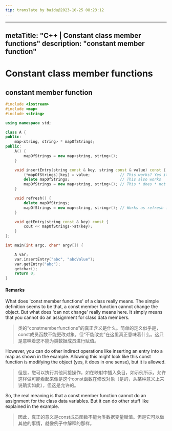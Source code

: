 ```yaml
---
tip: translate by baidu@2023-10-25 08:23:12
---
```

---
metaTitle: "C++ | Constant class member functions"
description: "constant member function"
---

# Constant class member functions



## constant member function


```cpp
#include <iostream>
#include <map>
#include <string>

using namespace std;

class A {
public:
    map<string, string> * mapOfStrings;
public:
    A() {
        mapOfStrings = new map<string, string>();
    }

    void insertEntry(string const & key, string const & value) const {
        (*mapOfStrings)[key] = value;             // This works? Yes it does. 
        delete mapOfStrings;                      // This also works
        mapOfStrings = new map<string, string>(); // This * does * not work
    }

    void refresh() {
        delete mapOfStrings;
        mapOfStrings = new map<string, string>(); // Works as refresh is non const function
    }

    void getEntry(string const & key) const {
        cout << mapOfStrings->at(key);
    }
};

int main(int argc, char* argv[]) {

    A var;
    var.insertEntry("abc", "abcValue");
    var.getEntry("abc");
    getchar();
    return 0;
}

```



#### Remarks



What does 'const member functions' of a class really means. The simple definition seems to be that, a const member function cannot change the object. But what does 'can not change' really means here. It simply means that you cannot do an assignment for class data members.

> 类的“constmemberfunctions”的真正含义是什么。简单的定义似乎是，const成员函数不能更改对象。但“不能改变”在这里真正意味着什么。这只是意味着您不能为类数据成员进行赋值。


However, you can do other indirect operations like inserting an entry into a map as shown in the example. Allowing this might look like this const function is modifying the object (yes, it does in one sense), but it is allowed.

> 但是，您可以执行其他间接操作，如在映射中插入条目，如示例所示。允许这样做可能看起来像是这个const函数在修改对象（是的，从某种意义上来说确实如此），但这是允许的。


So, the real meaning is that a const member function cannot do an assignment for the class data variables. But it can do other stuff like explained in the example.

> 因此，真正的意义是const成员函数不能为类数据变量赋值。但是它可以做其他的事情，就像例子中解释的那样。

